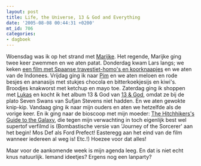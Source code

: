 ```yaml
---
layout: post
title: Life, the Universe, 13 & God and Everything
date: '2005-08-08 00:44:31 +0200'
mt_id: 706
categories:
- dagboek
---
```

Woensdag was ik op het strand met <a href="http://www.eendikkemevrouw.nl/">Marijke</a>. Het regende, Marijke ging twee keer zwemmen en we aten patat. Donderdag kwam Lars langs; we keken <a href="http://www.imdb.com/title/tt0275491/">een film met Spaanse travestiet-homo's en koorknaapjes</a> en we aten van de Indonees. Vrijdag ging ik naar <a href="http://www.pimrupert.nl/">Pim</a> en we aten meloen en rode besjes en ananasijs met stukjes chocola en bitterkoekjesijs en kiwi's. Broodjes knakworst met ketchup en mayo toe. Zaterdag ging ik shoppen met <a href="http://blog.lukasvermeer.com/">Lukas</a> en kocht ik het album 13 & God van <a href="http://www.alientransistor.de/alien-artists/alien-artists-13&God.html">13 & God</a>, omdat ze bij de plato Seven Swans van Sufjan Stevens niet hadden. En we aten gewokte knip-kip. Vandaag ging ik naar mijn ouders en aten we hetzelfde als de vorige keer. En ik ging naar de bioscoop met mijn moeder: <a href="http://www.imdb.com/title/tt0371724/">The Hitchhikers's Guide to the Galaxy</a>, die tegen mijn verwachting in toch eigenlijk best wel supertof verfilmd is (Bombastische versie van 'Journey of the Sorcerer' aan het begin! Mos Def als Ford Prefect! Easteregg aan het eind van de film wanneer iedereen al weg is! Etc.!) Hoezee voor dat alles!

Maar voor de aankomende week is mijn agenda leeg. En dat is niet echt knus natuurlijk. Iemand ideetjes? Ergens nog een lanparty?
